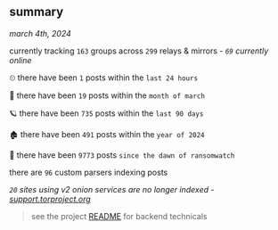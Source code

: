 
## summary
_march 4th, 2024_

currently tracking `163` groups across `299` relays & mirrors - _`69` currently online_

⏲ there have been `1` posts within the `last 24 hours`

🦈 there have been `19` posts within the `month of march`

🪐 there have been `735` posts within the `last 90 days`

🏚 there have been `491` posts within the `year of 2024`

🦕 there have been `9773` posts `since the dawn of ransomwatch`

there are `96` custom parsers indexing posts

_`20` sites using v2 onion services are no longer indexed - [support.torproject.org](https://support.torproject.org/onionservices/v2-deprecation/)_

> see the project [README](https://github.com/joshhighet/ransomwatch#ransomwatch--) for backend technicals
